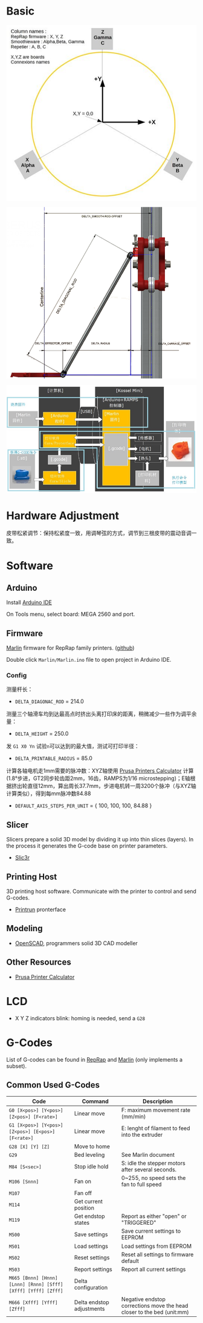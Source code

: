 # Basic

![delta_columns](ref/delta_columns.jpg)

![delta-offsets](ref/delta-offsets.png)

![flow](ref/flow.jpg)

# Hardware Adjustment

皮带松紧调节：保持松紧度一致，用调琴弦的方式，调节到三根皮带的震动音调一致。

# Software

## Arduino

Install [Arduino IDE](https://www.arduino.cc/)

On Tools menu, select board: MEGA 2560 and port. 

## Firmware

[Marlin](http://marlinfw.org/) firmware for RepRap family printers. ([github](https://github.com/MarlinFirmware/Marlin))

Double click `Marlin/Marlin.ino` file to open project in Arduino IDE.

### Config

测量杆长：

* `DELTA_DIAGONAC_ROD` = 214.0

测量三个轴滑车均到达最高点时挤出头离打印床的距离，稍微减少一些作为调平余量：

* `DELTA_HEIGHT` = 250.0

发 `G1 X0 Yn` 试验`n`可以达到的最大值，测试可打印半径：

- `DELTA_PRINTABLE_RADIUS` = 85.0

计算各轴电机走1mm需要的脉冲数：XYZ轴使用 [Prusa Printers Calculator](https://www.prusaprinters.org/calculator/) 计算(1.8°步进，GT2同步轮齿距2mm，16齿，RAMPS为1/16 microstepping)；E轴根据挤出轮直径12mm，算出周长37.7mm，步进电机转一周3200个脉冲（与XYZ轴计算类似），得到每mm脉冲数84.88

* `DEFAULT_AXIS_STEPS_PER_UNIT` = { 100, 100, 100, 84.88 }

## Slicer 

Slicers prepare a solid 3D model by dividing it up into thin slices (layers). In the process it generates the G-code base on printer parameters.

* [Slic3r](http://slic3r.org/)

## Printing Host

3D printing host software. Communicate with the printer to control and send G-codes.

* [Printrun](https://github.com/kliment/Printrun) pronterface

## Modeling

* [OpenSCAD](http://www.openscad.org/), programmers solid 3D CAD modeller

## Other Resources

* [Prusa Printer Calculator](https://www.prusaprinters.org/calculator/)

# LCD

* X Y Z indicators blink: homing is needed, send a `G28`

# G-Codes

List of G-codes can be found in [RepRap](http://reprap.org/wiki/G-code) and [Marlin](http://marlinfw.org/meta/gcode/) (only implements a subset).

## Common Used G-Codes

| Code                                     | Command                   | Description                              |
| ---------------------------------------- | ------------------------- | ---------------------------------------- |
| `G0 [X<pos>] [Y<pos>] [Z<pos>] [F<rate>]` | Linear move               | F: maximum movement rate (mm/min)        |
| `G1 [X<pos>] [Y<pos>] [Z<pos>] [E<pos>] [F<rate>]` | Linear move               | E: lenght of filament to feed into the extruder |
| `G28 [X] [Y] [Z]`                        | Move to home              |                                          |
| `G29`                                    | Bed leveling              | See Marlin document                      |
| `M84 [S<sec>]`                           | Stop idle hold            | S: idle the stepper motors after several seconds. |
| `M106 [Snnn]`                            | Fan on                    | 0~255, no speed sets the fan to full speed |
| `M107`                                   | Fan off                   |                                          |
| `M114`                                   | Get current position      |                                          |
| `M119`                                   | Get endstop states        | Report as either "open" or "TRIGGERED"   |
| `M500`                                   | Save settings             | Save current settings to EEPROM          |
| `M501`                                   | Load settings             | Load settings from EEPROM                |
| `M502`                                   | Reset settings            | Reset all settings to firmware default   |
| `M503`                                   | Report settings           | Report all current settings              |
| `M665 [Bnnn] [Hnnn] [Lnnn] [Rnnn] [Sfff] [Xfff] [Yfff] [Zfff]` | Delta configuration       |                                          |
| `M666 [Xfff] [Yfff] [Zfff]`              | Delta endstop adjustments | Negative endstop corrections move the head closer to the bed (unit:mm) |

